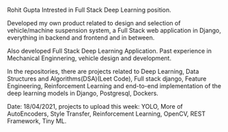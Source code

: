 
Rohit Gupta
Intrested in Full Stack Deep Learning position.


Developed my own product related to design and selection of vehicle/machine suspension system, a Full Stack web application in Django, everything in backend and frontend and in between.

Also developed Full Stack Deep Learning Application.
Past experience in Mechanical Enginnering, vehicle design and development.

In the repositories, there are projects related to Deep Learning, Data Structures and Algorithms(DSA)(Leet Code), Full stack django, Feature Engineering, Reinforcement Learning and end-to-end implementation of the deep learning models in Django, Postgresql, Dockers.




Date: 18/04/2021, projects to upload this week: YOLO, More of AutoEncoders, Style Transfer, Reinforcement Learning, OpenCV, REST Framework, Tiny ML.
